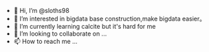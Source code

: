 - 👋 Hi, I’m @sloths98
- 👀 I’m interested in bigdata base construction,make bigdata easier。
- 🌱 I’m currently learning calcite but it's hard for me
- 💞️ I’m looking to collaborate on ...
- 📫 How to reach me ...

<!---
sloths98/sloths98 is a ✨ special ✨ repository because its `README.md` (this file) appears on your GitHub profile.
You can click the Preview link to take a look at your changes.
--->
